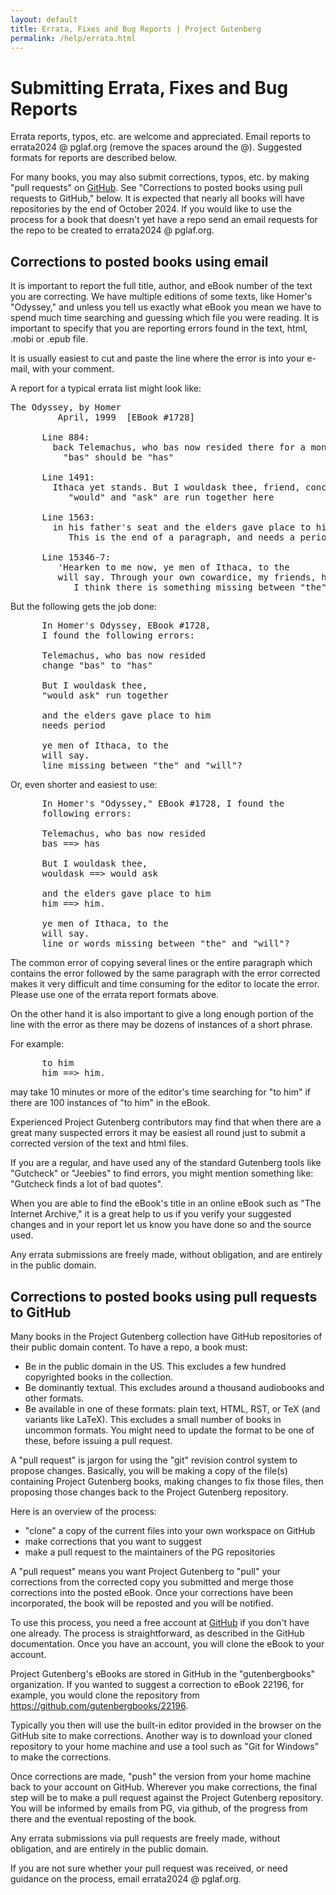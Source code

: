 ```yaml
---
layout: default
title: Errata, Fixes and Bug Reports | Project Gutenberg
permalink: /help/errata.html
---
```


Submitting Errata, Fixes and Bug Reports
========================================

Errata reports, typos, etc. are welcome and appreciated. Email reports to errata2024 @ pglaf.org (remove the spaces around the @). Suggested formats for reports are described below.

For many books, you may also submit corrections, typos, etc. by making "pull requests" on [GitHub](https://github.com/gutenbergbooks). See "Corrections to posted books using pull requests to GitHub," below. It is expected that nearly all books will have repositories by the end of October 2024. If you would like to use the process for a book that doesn't yet have a repo send an email requests for the repo to be created to errata2024 @ pglaf.org. 

## Corrections to posted books using email

It is important to report the full title, author, and eBook number of the text you are correcting. We have multiple editions of some texts, like Homer's "Odyssey," and unless you tell us exactly what eBook you mean we have to spend much time searching and guessing which file you were reading. It is important to specify that you are reporting errors found in the text, html, .mobi or .epub file.

It is usually easiest to cut and paste the line where the error is into your e-mail, with your comment.

A report for a typical errata list might look like: 
<pre>
The Odyssey, by Homer
         April, 1999  [EBook #1728]

      Line 884:
        back Telemachus, who bas now resided there for a month.
          "bas" should be "has"

      Line 1491:
        Ithaca yet stands. But I wouldask thee, friend, concerning
           "would" and "ask" are run together here

      Line 1563:
        in his father's seat and the elders gave place to him
           This is the end of a paragraph, and needs a period at end.

      Line 15346-7:
         'Hearken to me now, ye men of Ithaca, to the
         will say. Through your own cowardice, my friends, have
            I think there is something missing between "the" and "will"
</pre>
But the following gets the job done: 
<pre>
      In Homer's Odyssey, EBook #1728,
      I found the following errors:

      Telemachus, who bas now resided
      change "bas" to "has"

      But I wouldask thee,
      "would ask" run together

      and the elders gave place to him
      needs period

      ye men of Ithaca, to the
      will say.
      line missing between "the" and "will"?
</pre>
Or, even shorter and easiest to use: 
<pre>
      In Homer's "Odyssey," EBook #1728, I found the
      following errors:

      Telemachus, who bas now resided
      bas ==> has

      But I wouldask thee,
      wouldask ==> would ask

      and the elders gave place to him
      him ==> him.

      ye men of Ithaca, to the
      will say.
      line or words missing between "the" and "will"?
</pre>
The common error of copying several lines or the entire paragraph which contains the error followed by the same paragraph with the error corrected makes it very difficult and time consuming for the editor to locate the error. Please use one of the errata report formats above.

On the other hand it is also important to give a long enough portion of the line with the error as there may be dozens of instances of a short phrase.

For example: 
<pre>
      to him
      him ==> him.
</pre>

may take 10 minutes or more of the editor's time searching for "to him" if there are 100 instances of "to him" in the eBook.

Experienced Project Gutenberg contributors may find that when there are a great many suspected errors it may be easiest all round just to submit a corrected version of the text and html files.

If you are a regular, and have used any of the standard Gutenberg tools like "Gutcheck" or "Jeebies" to find errors, you might mention something like: "Gutcheck finds a lot of bad quotes".

When you are able to find the eBook's title in an online eBook such as "The Internet Archive," it is a great help to us if you verify your suggested changes and in your report let us know you have done so and the source used.

Any errata submissions are freely made, without obligation, and are entirely in the public domain. 


## Corrections to posted books using pull requests to GitHub

Many books in the Project Gutenberg collection have GitHub repositories of their public domain content. To have a repo, a book must:

- Be in the public domain in the US. This excludes a few hundred copyrighted books in the collection.
- Be dominantly textual. This excludes around a thousand audiobooks and other formats.
- Be available in one of these formats: plain text, HTML, RST, or TeX (and variants like LaTeX). This excludes a small number of books in uncommon formats. You might need to update the format to be one of these, before issuing a pull request.

A "pull request" is jargon for using the "git" revision control system to propose changes. Basically, you will be making a copy of the file(s) containing Project Gutenberg books, making changes to fix those files, then proposing those changes back to the Project Gutenberg repository.

Here is an overview of the process:

- "clone" a copy of the current files into your own workspace on GitHub
- make corrections that you want to suggest
- make a pull request to the maintainers of the PG repositories

A "pull request" means you want Project Gutenberg to "pull" your corrections from the corrected copy you submitted and merge those corrections into the posted eBook. Once your corrections have been incorporated, the book will be reposted and you will be notified. 

To use this process, you need a free account at [GitHub](https://github.com) if you don't have one already. The process is straightforward, as described in the GitHub documentation. Once you have an account, you will clone the eBook to your account.

Project Gutenberg's eBooks are stored in GitHub in the "gutenbergbooks" organization. If you wanted to suggest a correction to eBook 22196, for example, you would clone the repository from https://github.com/gutenbergbooks/22196.

Typically you then will use the built-in editor provided in the browser on the GitHub site to make corrections. Another way is to download your cloned repository to your home machine and use a tool such as "Git for Windows" to make the corrections.

Once corrections are made, "push" the version from your home machine back to your account on GitHub. Wherever you make corrections, the final step will be to make a pull request against the Project Gutenberg repository. You will be informed by emails from PG, via github, of the progress from there and the eventual reposting of the book.

Any errata submissions via pull requests are freely made, without obligation, and are entirely in the public domain. 

If you are not sure whether your pull request was received, or need guidance on the process, email errata2024 @ pglaf.org. 
